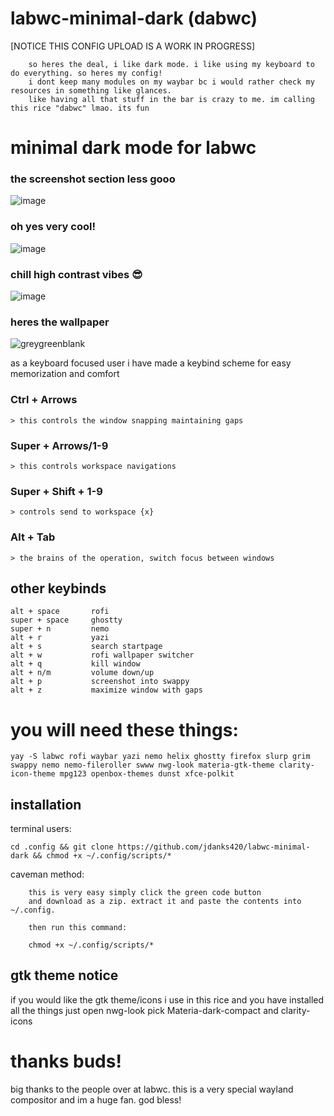 # labwc-minimal-dark (dabwc)

[NOTICE THIS CONFIG UPLOAD IS A WORK IN PROGRESS]
```
    so heres the deal, i like dark mode. i like using my keyboard to do everything. so heres my config!
    i dont keep many modules on my waybar bc i would rather check my resources in something like glances.
    like having all that stuff in the bar is crazy to me. im calling this rice "dabwc" lmao. its fun
```
# minimal dark mode for labwc


### the screenshot section less gooo
![image](https://github.com/user-attachments/assets/c3dc7dc6-ed7d-4821-9a09-c455f8f0a90c)
### oh yes very cool!
![image](https://github.com/user-attachments/assets/97a2ad79-0f56-420d-be4c-281f6d1a9910)
### chill high contrast vibes 😎
![image](https://github.com/user-attachments/assets/3cbb2f27-2e53-486d-9f65-b82deda79e23)
### heres the wallpaper
![greygreenblank](https://github.com/user-attachments/assets/d9fc179d-4afd-473d-bd61-ffde37497e66)

as a keyboard focused user i have made a keybind scheme for easy memorization and comfort

### Ctrl + Arrows
    > this controls the window snapping maintaining gaps

### Super + Arrows/1-9
    > this controls workspace navigations

### Super + Shift + 1-9
    > controls send to workspace {x}

### Alt + Tab
    > the brains of the operation, switch focus between windows

## other keybinds
```
alt + space       rofi
super + space     ghostty
super + n         nemo
alt + r           yazi
alt + s           search startpage
alt + w           rofi wallpaper switcher
alt + q           kill window
alt + n/m         volume down/up
alt + p           screenshot into swappy
alt + z           maximize window with gaps
```
# you will need these things:
```
yay -S labwc rofi waybar yazi nemo helix ghostty firefox slurp grim swappy nemo nemo-fileroller swww nwg-look materia-gtk-theme clarity-icon-theme mpg123 openbox-themes dunst xfce-polkit
```
## installation
terminal users:
```
cd .config && git clone https://github.com/jdanks420/labwc-minimal-dark && chmod +x ~/.config/scripts/*
```
caveman method:
```
    this is very easy simply click the green code button 
    and download as a zip. extract it and paste the contents into ~/.config.
    
    then run this command:
    
    chmod +x ~/.config/scripts/*
```
## gtk theme notice
if you would like the gtk theme/icons i use in this rice and you have installed all the things just open nwg-look pick Materia-dark-compact and clarity-icons

# thanks buds!
big thanks to the people over at labwc. this is a very special wayland compositor and im a huge fan. god bless!
